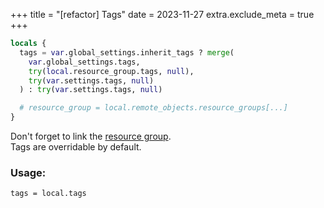 +++
title = "[refactor] Tags"
date = 2023-11-27
extra.exclude_meta = true
+++

```terraform
locals {
  tags = var.global_settings.inherit_tags ? merge(
    var.global_settings.tags,
    try(local.resource_group.tags, null),
    try(var.settings.tags, null)
  ) : try(var.settings.tags, null)

  # resource_group = local.remote_objects.resource_groups[...]
}
```

Don't forget to link the [resource group](@/snippets/caf/resource_groups.md).  
Tags are overridable by default.

### Usage:

```hcl
tags = local.tags
```
